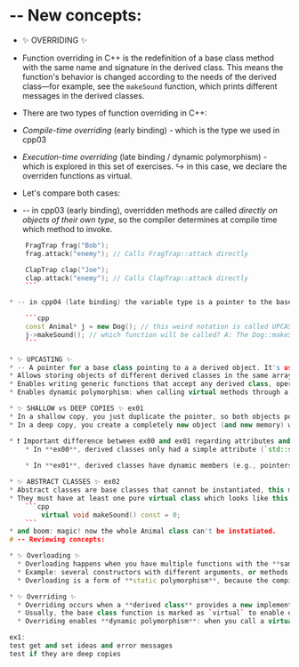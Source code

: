 # -- New concepts:
* ✨ OVERRIDING ✨ 
* Function overriding in C++ is the redefinition of a base class method with the same name and signature in the derived class. This means the function's behavior is changed according to the needs of the derived class—for example, see the `makeSound` function, which prints different messages in the derived classes.

* There are two types of function overriding in C++: 
* *Compile-time overriding* (early binding) - which is the type we used in cpp03
* *Execution-time overriding* (late binding / dynamic polymorphism) - which is explored in this set of exercises.
↪️ in this case, we declare the overriden functions as virtual.

* Let's compare both cases:
* -- in cpp03 (early binding), overridden methods are called *directly on objects of their own type*, so the compiler determines at compile time which method to invoke.

```cpp
	FragTrap frag("Bob");
	frag.attack("enemy"); // Calls FragTrap::attack directly

	ClapTrap clap("Joe");
	clap.attack("enemy"); // Calls ClapTrap::attack directly
	```

* -- in cpp04 (late binding) the variable type is a pointer to the base class (`Animal`) but the real object is a derived class (`Dog`). If the method makeSound is not virtual, the compiler will always call the base class version -- which is not what we want.

	```cpp
	const Animal* j = new Dog(); // this weird notation is called UPCASTING
	j->makeSound(); // which function will be called? A: The Dog::makeSound because it was defined as virtual
	```

* ✨ UPCASTING ✨ 
* -- A pointer for a base class pointing to a a derived object. It's useful because it:
* Allows storing objects of different derived classes in the same array, list, or vector of base class pointers.
* Enables writing generic functions that accept any derived class, operating on base class pointers or references.
* Enables dynamic polymorphism: when calling virtual methods through a base class pointer, the correct derived class method is executed.

* ✨ SHALLOW vs DEEP COPIES ✨ ex01
* In a shallow copy, you just duplicate the pointer, so both objects point to the same memory. No new object or memory is created for the data itself.
* In a deep copy, you create a completely new object (and new memory) with the same content as the original, so changes to one do not affect the other.

* ❗ Important difference between ex00 and ex01 regarding attributes and copy constructors:
	* In **ex00**, derived classes only had a simple attribute (`std::string type`), so the copy constructor could just copy this value directly. (*this = cpy)
	
	* In **ex01**, derived classes have dynamic members (e.g., pointers - pinter to Brain), so a **deep copy** is required in the copy constructor to properly duplicate all dynamic data, not just copy pointers.

* ✨ ABSTRACT CLASSES ✨ ex02
* Abstract classes are base classes that cannot be instantiated, this means they only exist to be derived from.
* They must have at least one pure virtual class which looks like this:
	```cpp
		virtual void makeSound() const = 0;
	```
* and boom: magic! now the whole Animal class can't be instatiated.
# -- Reviewing concepts:

* ✨ Overloading ✨  
  * Overloading happens when you have multiple functions with the **same name** but **different parameter lists** (types or number of parameters) in the **same class**.  
  * Example: several constructors with different arguments, or methods like `print(int)` and `print(std::string)`.  
  * Overloading is a form of **static polymorphism**, because the compiler decides which function to call **at compile time**.

* ✨ Overriding ✨  
  * Overriding occurs when a **derived class** provides a new implementation for a function that already exists in its **base class**, with the **same signature** (name and parameters).  
  * Usually, the base class function is marked as `virtual` to enable dynamic binding.  
  * Overriding enables **dynamic polymorphism**: when you call a virtual function through a base class pointer or reference, the derived class's version is executed **at runtime**.

ex1:
test get and set ideas and error messages
test if they are deep copies